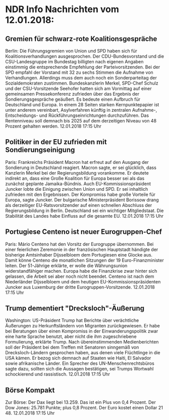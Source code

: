 # NDR Info Nachrichten vom 12.01.2018:


## Gremien für schwarz-rote Koalitionsgespräche
Berlin: Die Führungsgremien von Union und SPD haben sich für Koalitionsverhandlungen ausgesprochen. Der CDU-Bundesvorstand und die CSU-Landesgruppe im Bundestag billigten nach eigenen Angaben einstimmig die entsprechende Empfehlung der Parteivorsitzenden. Bei der SPD empfahl der Vorstand mit 32 zu sechs Stimmen die Aufnahme von Verhandlungen. Allerdings muss dem auch noch ein Sonderparteitag der Sozialdemokraten zustimmen. Bundeskanzlerin Merkel, SPD-Chef Schulz und der CSU-Vorsitzende Seehofer hatten sich am Vormittag auf einer gemeinsamen Pressekonferenz zufrieden über das Ergebnis der Sondierungsgespräche geäußert. Es bedeute einen Aufbruch für Deutschland und Europa. In einem 28 Seiten starken Kernpunktepapier ist unter anderem vereinbart, Asylverfahren künftig in zentralen Aufnahme-, Entscheidungs- und Rückführungseinrichtungen durchzuführen. Das Rentenniveau soll demnach bis 2025 auf dem derzeitigen Niveau von 48 Prozent gehalten werden. 12.01.2018 17:15 Uhr 

## Politiker in der EU zufrieden mit Sondierungseinigung
Paris:	Frankreichs Präsident Macron hat erfreut auf den Ausgang der Sondierung in Deutschland reagiert. Macron sagte, er sei glücklich, dass Kanzlerin Merkel bei der Regierungsbildung vorankomme. Er deutete indirekt an, dass eine Große Koalition für Europa besser sei als das zunächst geplante Jamaika-Bündnis. Auch EU-Kommissionspräsident Juncker lobte die Einigung zwischen Union und SPD. Er sei inhaltlich zufrieden mit den Ergebnissen. Der Kompromiss habe große Vorteile für Europa, sagte Juncker. Der bulgarische Ministerpräsident Borissow drang als derzeitiger EU-Ratsvorsitzender auf einen schnellen Abschluss der Regierungsbildung in Berlin. Deutschland sei ein wichtiger Mitgliedstaat. Die Stabilität des Landes habe Einfluss auf die gesamte EU. 12.01.2018 17:15 Uhr 

## Portugiese Centeno ist neuer Eurogruppen-Chef
Paris: Mário Centeno hat den Vorsitz der Eurogruppe übernommen. Bei einer feierlichen Zeremonie in der französischen Hauptstadt händigte der bisherige Amtsinhaber Dijsselbloem dem Portugiesen eine Glocke aus. Damit könne Centeno die monatlichen Sitzungen der 19 Euro-Finanzminister leiten. Der 51-Jährige erklärte, er wolle die Währungsunion widerstandfähiger machen. Europa habe die Finanzkrise zwar hinter sich gelassen, die Arbeit sei aber noch nicht beendet. Centeno ist nach dem Niederländer Dijsselbloem und dem heutigen EU-Kommissionspräsidenten Juncker aus Luxemburg der dritte Eurogruppen-Vorsitzende. 12.01.2018 17:15 Uhr 

## Trump dementiert "Drecksloch"-Äußerung
Washington: 	US-Präsident Trump hat Berichte über verächtliche Äußerungen zu Herkunftsländern von Migranten zurückgewiesen. Er habe bei Beratungen über einen Kompromiss in der Einwanderungspolitik zwar eine harte Sprache benutzt, aber nicht die ihm zugeschriebene Formulierung, erklärte Trump. Nach übereinstimmenden Medienberichten soll der Präsident bei dem Treffen mit Senatoren sinngemäß von Drecksloch-Ländern gesprochen haben, aus denen viele Flüchtlinge in die USA kämen. Er bezog sich demnach auf Staaten wie Haiti, El Salvador sowie afrikanische Länder. Ein Sprecher des UN-Menschenrechtsbüros sagte dazu, sollten sich die Aussagen bestätigen, sei Trumps Wortwahl schockierend und rassistisch. 12.01.2018 17:15 Uhr 

## Börse Kompakt
Zur Börse: Der Dax liegt bei 13.259. Das ist ein Plus von 0,4 Prozent. Der Dow Jones: 25.781 Punkte; plus 0,8 Prozent. Der Euro kostet einen Dollar 21 48. 12.01.2018 17:15 Uhr 
